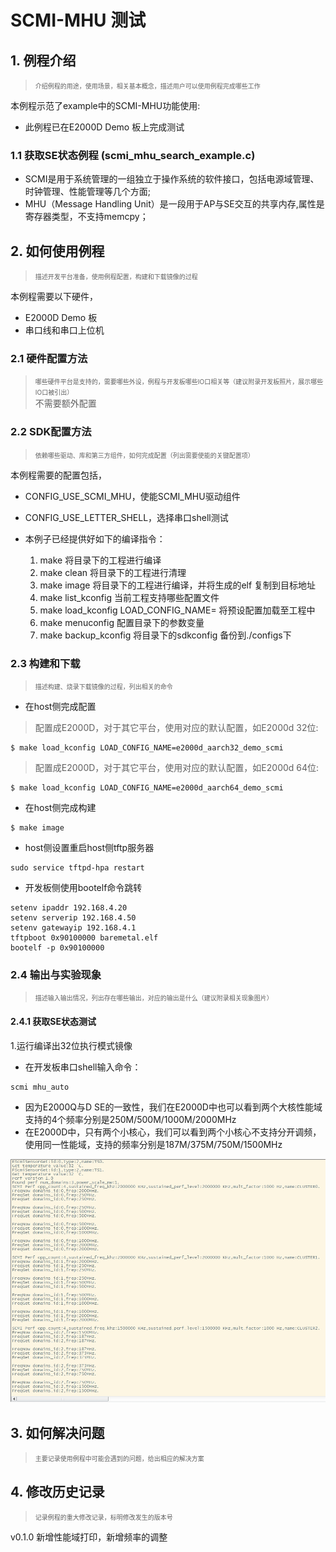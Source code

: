 # SCMI-MHU 测试

## 1. 例程介绍

><font size="1">介绍例程的用途，使用场景，相关基本概念，描述用户可以使用例程完成哪些工作</font><br />

本例程示范了example中的SCMI-MHU功能使用:

- 此例程已在E2000D Demo 板上完成测试
### 1.1 获取SE状态例程 (scmi_mhu_search_example.c)
- SCMI是用于系统管理的一组独立于操作系统的软件接口，包括电源域管理、时钟管理、性能管理等几个方面;
- MHU（Message Handling Unit）是一段用于AP与SE交互的共享内存,属性是寄存器类型，不支持memcpy；

## 2. 如何使用例程
><font size="1">描述开发平台准备，使用例程配置，构建和下载镜像的过程</font><br />

本例程需要以下硬件，

- E2000D Demo 板
- 串口线和串口上位机

### 2.1 硬件配置方法

><font size="1">哪些硬件平台是支持的，需要哪些外设，例程与开发板哪些IO口相关等（建议附录开发板照片，展示哪些IO口被引出）</font><br />
不需要额外配置

### 2.2 SDK配置方法

><font size="1">依赖哪些驱动、库和第三方组件，如何完成配置（列出需要使能的关键配置项）</font><br />

本例程需要的配置包括，
- CONFIG_USE_SCMI_MHU，使能SCMI_MHU驱动组件
- CONFIG_USE_LETTER_SHELL，选择串口shell测试

- 本例子已经提供好如下的编译指令：
    1. make 将目录下的工程进行编译
    2. make clean  将目录下的工程进行清理
    3. make image   将目录下的工程进行编译，并将生成的elf 复制到目标地址
    4. make list_kconfig 当前工程支持哪些配置文件
    5. make load_kconfig LOAD_CONFIG_NAME=<kconfig configuration files>  将预设配置加载至工程中
    6. make menuconfig   配置目录下的参数变量
    7. make backup_kconfig 将目录下的sdkconfig 备份到./configs下

### 2.3 构建和下载

><font size="1">描述构建、烧录下载镜像的过程，列出相关的命令</font><br />

- 在host侧完成配置

>配置成E2000D，对于其它平台，使用对应的默认配置，如E2000d 32位:
```
$ make load_kconfig LOAD_CONFIG_NAME=e2000d_aarch32_demo_scmi
```
>配置成E2000D，对于其它平台，使用对应的默认配置，如E2000d 64位:
```
$ make load_kconfig LOAD_CONFIG_NAME=e2000d_aarch64_demo_scmi
```

- 在host侧完成构建

```
$ make image
```

- host侧设置重启host侧tftp服务器

```
sudo service tftpd-hpa restart
```

- 开发板侧使用bootelf命令跳转

```
setenv ipaddr 192.168.4.20  
setenv serverip 192.168.4.50 
setenv gatewayip 192.168.4.1 
tftpboot 0x90100000 baremetal.elf
bootelf -p 0x90100000
```

### 2.4 输出与实验现象

><font size="1">描述输入输出情况，列出存在哪些输出，对应的输出是什么（建议附录相关现象图片）</font><br/>

#### 2.4.1 获取SE状态测试

1.运行编译出32位执行模式镜像

- 在开发板串口shell输入命令：

```
scmi mhu_auto
```

- 因为E2000Q与D SE的一致性，我们在E2000D中也可以看到两个大核性能域支持的4个频率分别是250M/500M/1000M/2000MHz
- 在E2000D中，只有两个小核心，我们可以看到两个小核心不支持分开调频，使用同一性能域，支持的频率分别是187M/375M/750M/1500MHz

![scmi_mhu32](./figs/scmi_mhu_32.png)

## 3. 如何解决问题

><font size="1">主要记录使用例程中可能会遇到的问题，给出相应的解决方案</font><br />

## 4. 修改历史记录

><font size="1">记录例程的重大修改记录，标明修改发生的版本号 </font><br />

v0.1.0  新增性能域打印，新增频率的调整

